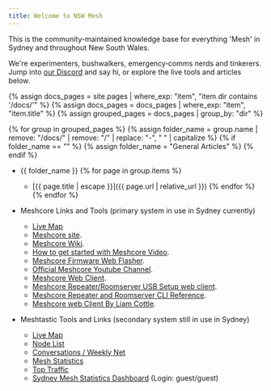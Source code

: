 ```yaml
---
title: Welcome to NSW Mesh
---
```


This is the community-maintained knowledge base for everything 'Mesh' in Sydney and throughout New South Wales.

We're experimenters, bushwalkers, emergency‑comms nerds and tinkerers. Jump into [our Discord](https://discord.gg/Du437Usj3K) and say hi, or explore the live tools and articles below.


[//]: # (This is auto generated based on the contents of the docs folder!)
{% assign docs_pages = site.pages | where_exp: "item", "item.dir contains '/docs/'" %}
{% assign docs_pages = docs_pages | where_exp: "item", "item.title" %}
{% assign grouped_pages = docs_pages | group_by: "dir" %}

{% for group in grouped_pages %}
  {% assign folder_name = group.name | remove: "/docs/" | remove: "/" | replace: "-", " " | capitalize %}
  {% if folder_name == "" %}
    {% assign folder_name = "General Articles" %}
  {% endif %}
- {{ folder_name }}
{% for page in group.items %}
    - [{{ page.title | escape }}]({{ page.url | relative_url }})
{% endfor %}
{% endfor %}

- Meshcore Links and Tools (primary system in use in Sydney currently)
    - [Live Map](https://meshcore.co.uk/map.html)
    - [Meshcore site](https://meshcore.co.uk/index.html).
    - [Meshcore Wiki](https://github.com/meshcore-dev/MeshCore/blob/main/docs/faq.md).
    - [How to get started with Meshcore Video](https://youtu.be/t1qne8uJBAc?si=0vyErpZz1wsbG_hJ).
    - [Meshcore Firmware Web Flasher](https://flasher.meshcore.co.uk/).
    - [Official Meshcore Youtube Channel](https://www.youtube.com/@meshcore-official).
    - [Meshcore Web Client](https://app.meshcore.nz/).
    - [Meshcore Repeater/Roomserver USB Setup web client](https://config.meshcore.dev/).
    - [Meshcore Repeater and Roomserver CLI Reference](https://github.com/meshcore-dev/MeshCore/wiki/Repeater-&-Room-Server-CLI-Reference).
    - [Meshcore web Client By Liam Cottle](https://meshcore.liamcottle.net/#/).
    
- Meshtastic Tools and Links (secondary system still in use in Sydney)
    - [Live Map](https://map.nswmesh.au/map)
    - [Node List](https://map.nswmesh.au/nodelist)
    - [Conversations / Weekly Net](https://map.nswmesh.au/net)
    - [Mesh Statistics](https://map.nswmesh.au/stats)
    - [Top Traffic](https://map.nswmesh.au/top)
    - [Sydney Mesh Statistics Dashboard](https://map.nswmesh.au/stats) (Login: guest/guest)
